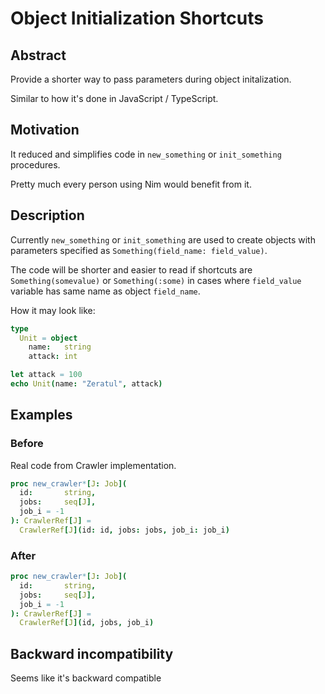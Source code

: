 # Object Initialization Shortcuts


## Abstract

Provide a shorter way to pass parameters during object initalization.

Similar to how it's done in JavaScript / TypeScript.

## Motivation

It reduced and simplifies code in `new_something` or `init_something` procedures.

Pretty much every person using Nim would benefit from it.

## Description

Currently `new_something` or `init_something` are used to create objects with parameters specified as `Something(field_name: field_value)`.

The code will be shorter and easier to read if shortcuts are `Something(somevalue)` or `Something(:some)` in cases where `field_value` variable
has same name as object `field_name`.

How it may look like:

```Nim
type
  Unit = object
    name:   string
    attack: int

let attack = 100
echo Unit(name: "Zeratul", attack)
```


## Examples

### Before

Real code from Crawler implementation.

```Nim
proc new_crawler*[J: Job](
  id:       string,
  jobs:     seq[J],
  job_i = -1
): CrawlerRef[J] =
  CrawlerRef[J](id: id, jobs: jobs, job_i: job_i)
```

### After

```Nim
proc new_crawler*[J: Job](
  id:       string,
  jobs:     seq[J],
  job_i = -1
): CrawlerRef[J] =
  CrawlerRef[J](id, jobs, job_i)
```

## Backward incompatibility

Seems like it's backward compatible
